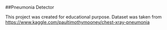 ##Pneumonia Detector

This project was created for educational purpose. 
Dataset was taken from https://www.kaggle.com/paultimothymooney/chest-xray-pneumonia

